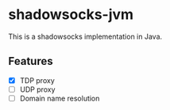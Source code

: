# shadowsocks-jvm

This is a shadowsocks implementation in Java.

## Features

- [x] TDP proxy
- [ ] UDP proxy
- [ ] Domain name resolution